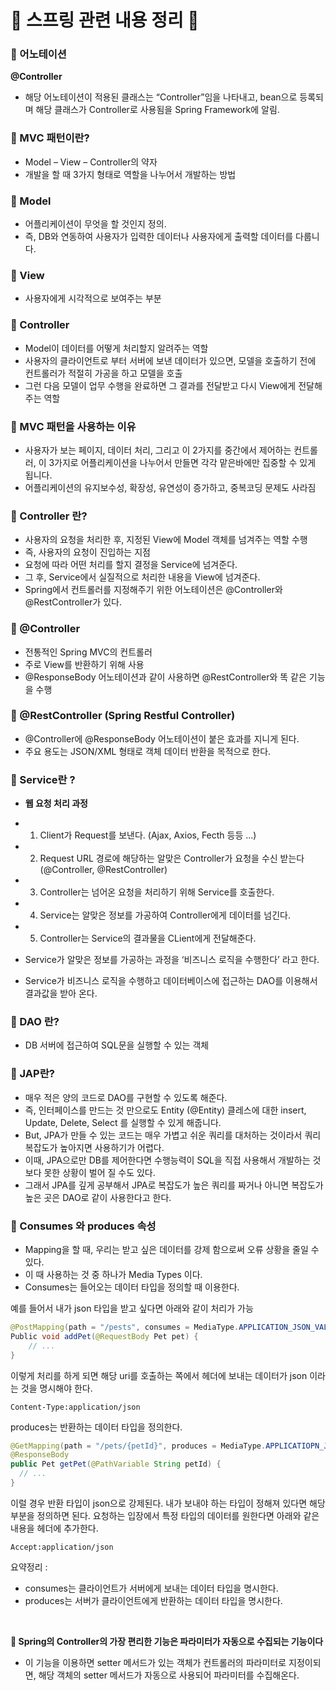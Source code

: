 # 📌 스프링 관련 내용 정리 📌

### 📜 어노테이션
**@Controller**
-	해당 어노테이션이 적용된 클래스는 “Controller”임을 나타내고, bean으로 등록되며 해당 클래스가 Controller로 사용됨을  Spring Framework에 알림.


### 📜 MVC 패턴이란?
-	Model – View – Controller의 약자
-	개발을 할 때 3가지 형태로 역할을 나누어서 개발하는 방법

### 📜 Model
-	어플리케이션이 무엇을 할 것인지 정의.
-	즉, DB와 연동하여 사용자가 입력한 데이터나 사용자에게 출력할 데이터를 다룹니다.

### 📜 View 
-	사용자에게 시각적으로 보여주는 부분

### 📜 Controller 
-	Model이 데이터를 어떻게 처리할지 알려주는 역할
-	사용자의 클라이언트로 부터 서버에 보낸 데이터가 있으면, 모델을 호출하기 전에 컨트롤러가 적절히 가공을 하고 모델을 호출
-	그런 다음 모델이 업무 수행을 완료하면 그 결과를 전달받고 다시 View에게 전달해주는 역할


### 📜 MVC 패턴을 사용하는 이유
-	사용자가 보는 페이지, 데이터 처리, 그리고 이 2가지를 중간에서 제어하는 컨트롤러, 이 3가지로 어플리케이션을 나누어서 만들면 각각 맡은바에만 집중할 수 있게 됩니다.
-	어플리케이션의 유지보수성, 확장성, 유연성이 증가하고, 중복코딩 문제도 사라짐

### 📜 Controller 란?
-	사용자의 요청을 처리한 후, 지정된 View에 Model 객체를 넘겨주는 역할 수행
-	즉, 사용자의 요청이 진입하는 지점
-	요청에 따라 어떤 처리를 할지 결정을 Service에 넘겨준다.
-	그 후, Service에서 실질적으로 처리한 내용을 View에 넘겨준다.
-	Spring에서 컨트롤러를 지정해주기 위한 어노테이션은 @Controller와 @RestController가 있다.

### 📜 @Controller
-	전통적인 Spring MVC의 컨트롤러
-	주로 View를 반환하기 위해 사용
-	@ResponseBody 어노테이션과 같이 사용하면 @RestController와 똑 같은 기능을 수행

### 📜 @RestController (Spring Restful Controller)
-	@Controller에 @ResponseBody 어노테이션이 붙은 효과를 지니게 된다.
-	주요 용도는 JSON/XML 형태로 객체 데이터 반환을 목적으로 한다.

### 📜 Service란 ?
-	**웹 요청 처리 과정**
-	1. Client가 Request를 보낸다. (Ajax, Axios, Fecth 등등 …)
-	2. Request URL 경로에 해당하는 알맞은 Controller가 요청을 수신 받는다 (@Controller, @RestController)
-	3. Controller는 넘어온 요청을 처리하기 위해 Service를 호출한다.
-	4. Service는 알맞은 정보를 가공하여 Controller에게 데이터를 넘긴다.
-	5. Controller는 Service의 결과물을 CLient에게 전달해준다.

-	Service가 알맞은 정보를 가공하는 과정을 ‘비즈니스 로직을 수행한다’ 라고 한다.
-	Service가 비즈니스 로직을 수행하고 데이터베이스에 접근하는 DAO를 이용해서 결과값을 받아 온다.

### 📜 DAO 란?
-	DB 서버에 접근하여 SQL문을 실행할 수 있는 객체

### 📜 JAP란?
-	매우 적은 양의 코드로 DAO를 구현할 수 있도록 해준다.
-	즉, 인터페이스를 만드는 것 만으로도 Entity (@Entity) 클레스에 대한 insert, Update, Delete, Select 를 실행할 수 있게 해줍니다.
-	But, JPA가 만들 수 있는 코드는 매우 가볍고 쉬운 쿼리를 대처하는 것이라서 쿼리 복잡도가 높아지면 사용하기가 어렵다.
-	이때, JPA으로만 DB를 제어한다면 수행능력이 SQL을 직접 사용해서 개발하는 것보다 못한 상황이 벌어 질 수도 있다.
-	그래서 JPA를 깊게 공부해서 JPA로 복잡도가 높은 쿼리를 짜거나 아니면 복잡도가 높은 곳은 DAO로 같이 사용한다고 한다.

### 📜 Consumes 와 produces 속성
-	Mapping을 할 때, 우리는 받고 싶은 데이터를 강제 함으로써 오류 상황을 줄일 수 있다.
-	이 때 사용하는 것 중 하나가 Media Types 이다.
-	Consumes는 들어오는 데이터 타입을 정의할 때 이용한다.
  
  예를 들어서 내가 json 타입을 받고 싶다면 아래와 같이 처리가 가능
  
  ```java  
  @PostMapping(path = "/pests", consumes = MediaType.APPLICATION_JSON_VALUE) 
  Public void addPet(@RequestBody Pet pet) {
      // ...
  }
  
  ```
  이렇게 처리를 하게 되면 해당 uri를 호출하는 쪽에서 헤더에 보내는 데이터가 json 이라는 것을 명시해야 한다.
  ```
  Content-Type:application/json
  ```
  
  
  produces는 반환하는 데이터 타입을 정의한다.
  ```java
  @GetMapping(path = "/pets/{petId}", produces = MediaType.APPLICATIOPN_JSON_VALUE)
  @ResponseBody 
  public Pet getPet(@PathVariable String petId) {
    // ...
  }
  ```
  
  이럴 경우 반환 타입이 json으로 강제된다.
  내가 보내야 하는 타입이 정해져 있다면 해당 부분을 정의하면 된다.
  요청하는 입장에서 특정 타입의 데이터를 원한다면 아래와 같은 내용을 헤더에 추가한다.
  
  ```
  Accept:application/json
  ```
  
  요약정리 : 
  - consumes는 클라이언트가 서버에게 보내는 데이터 타입을 명시한다.
  - produces는 서버가 클라이언트에게 반환하는 데이터 타입을 명시한다.
  
<br>  
  
**📜 Spring의 Controller의 가장 편리한 기능은 파라미터가 자동으로 수집되는 기능이다**
- 이 기능을 이용하면 setter 메서드가 있는 객체가 컨트롤러의 파라미터로 지정이되면, 해당 객체의 setter 메서드가 자동으로 사용되어 파라미터를 수집해온다.
